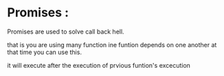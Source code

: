 # Promises :

Promises are used to solve call back hell.

that is you are using many function ine funtion depends on one another at that time you can use this.

it will execute after the execution of prvious funtion's excecution 